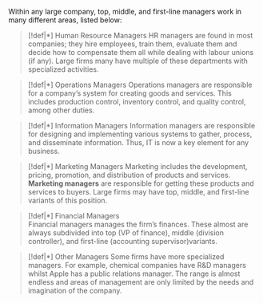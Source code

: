 Within any large company, top, middle, and first-line managers work in many different areas, listed below:

>[!def|*] Human Resource Managers
>HR managers are found in most companies; they hire employees, train them, evaluate them and decide how to compensate them all while dealing with labour unions (if any). Large firms many have multiple of these departments with specialized activities. 

>[!def|*] Operations Managers
>Operations managers are responsible for a company’s system for creating goods and services. This includes production control, inventory control, and quality control, among other duties. 

>[!def|*] Information Managers
>Information managers are responsible for designing and implementing various systems to gather, process, and disseminate information. Thus, IT is now a key element for any business.

>[!def|*] Marketing Managers
>Marketing includes the development, pricing, promotion, and distribution of products and services. **Marketing managers** are responsible for getting these products and services to buyers. Large firms may have top, middle, and first-line variants of this position.

>[!def|*] Financial Managers\
>Financial managers manages the firm’s finances. These almost are always subdivided into top (VP of finance), middle (division controller), and first-line (accounting supervisor)variants. 

>[!def|*] Other Managers
>Some firms have more specialized managers. For example, chemical companies have R&D managers whilst Apple has a public relations manager. The range is almost endless and areas of management are only limited by the needs and imagination of the company.


